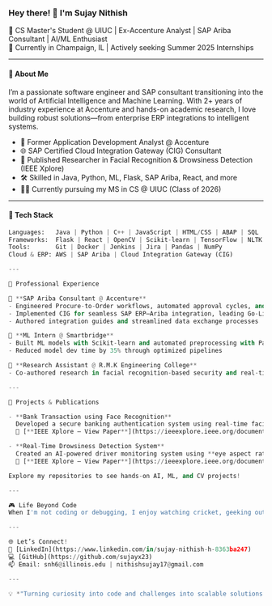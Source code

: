 ### Hey there! 👋 I'm Sujay Nithish

🚀 CS Master's Student @ UIUC | Ex-Accenture Analyst | SAP Ariba Consultant | AI/ML Enthusiast  
📍 Currently in Champaign, IL | Actively seeking Summer 2025 Internships  

---

#### 🧠 About Me

I’m a passionate software engineer and SAP consultant transitioning into the world of Artificial Intelligence and Machine Learning. With 2+ years of industry experience at Accenture and hands-on academic research, I love building robust solutions—from enterprise ERP integrations to intelligent systems.

- 💼 Former Application Development Analyst @ Accenture  
- 🌐 SAP Certified Cloud Integration Gateway (CIG) Consultant  
- 🤖 Published Researcher in Facial Recognition & Drowsiness Detection (IEEE Xplore)  
- 🛠 Skilled in Java, Python, ML, Flask, SAP Ariba, React, and more  
- 🧑‍💻 Currently pursuing my MS in CS @ UIUC (Class of 2026)  

---

#### 🔧 Tech Stack

```python
Languages:   Java | Python | C++ | JavaScript | HTML/CSS | ABAP | SQL  
Frameworks:  Flask | React | OpenCV | Scikit-learn | TensorFlow | NLTK  
Tools:       Git | Docker | Jenkins | Jira | Pandas | NumPy  
Cloud & ERP: AWS | SAP Ariba | Cloud Integration Gateway (CIG)

---

💼 Professional Experience  

🔹 **SAP Ariba Consultant @ Accenture**  
- Engineered Procure-to-Order workflows, automated approval cycles, and financial reconciliation  
- Implemented CIG for seamless SAP ERP–Ariba integration, leading Go-Live deployments  
- Authored integration guides and streamlined data exchange processes  

🔹 **ML Intern @ Smartbridge**  
- Built ML models with Scikit-learn and automated preprocessing with Pandas  
- Reduced model dev time by 35% through optimized pipelines  

🔹 **Research Assistant @ R.M.K Engineering College**  
- Co-authored research in facial recognition-based security and real-time detection systems  

---

🧠 Projects & Publications

- **Bank Transaction using Face Recognition**  
  Developed a secure banking authentication system using real-time facial recognition with OTP and liveness detection. Built with **Flask**, **OpenCV**, and **SQLite** to ensure multi-factor biometric authentication.  
  🔗 [**IEEE Xplore – View Paper**](https://ieeexplore.ieee.org/document/10060800)

- **Real-Time Drowsiness Detection System**  
  Created an AI-powered driver monitoring system using **eye aspect ratio tracking** to detect fatigue. Integrated **OpenCV** and **Dlib** for real-time video processing and alert triggering.  
  🔗 [**IEEE Xplore – View Paper**](https://ieeexplore.ieee.org/document/9532758)

Explore my repositories to see hands-on AI, ML, and CV projects!

---

🎮 Life Beyond Code  
When I'm not coding or debugging, I enjoy watching cricket, geeking out over AI innovations, and catching up on my favorite shows. I'm always open to meaningful conversations and new collaborations.

---

🌐 Let’s Connect!  
🔗 [LinkedIn](https://www.linkedin.com/in/sujay-nithish-h-8363ba247)  
💻 [GitHub](https://github.com/sujayx23)  
📫 Email: snh6@illinois.edu | nithishsujay17@gmail.com  

---

💡 *"Turning curiosity into code and challenges into scalable solutions."*
